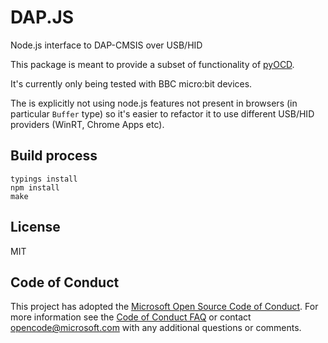 # DAP.JS

Node.js interface to DAP-CMSIS over USB/HID

This package is meant to provide a subset of functionality of [pyOCD](https://github.com/mbedmicro/pyOCD).

It's currently only being tested with BBC micro:bit devices.

The is explicitly not using node.js features not present in browsers (in particular `Buffer` type)
so it's easier to refactor it to use different USB/HID providers (WinRT, Chrome Apps etc).

## Build process

```
typings install
npm install
make
```

## License

MIT

## Code of Conduct

This project has adopted the [Microsoft Open Source Code of Conduct](https://opensource.microsoft.com/codeofconduct/). For more information see the [Code of Conduct FAQ](https://opensource.microsoft.com/codeofconduct/faq/) or contact [opencode@microsoft.com](mailto:opencode@microsoft.com) with any additional questions or comments.
